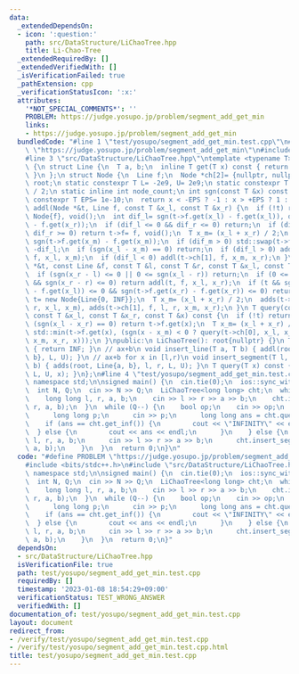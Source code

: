 ```yaml
---
data:
  _extendedDependsOn:
  - icon: ':question:'
    path: src/DataStructure/LiChaoTree.hpp
    title: Li-Chao-Tree
  _extendedRequiredBy: []
  _extendedVerifiedWith: []
  _isVerificationFailed: true
  _pathExtension: cpp
  _verificationStatusIcon: ':x:'
  attributes:
    '*NOT_SPECIAL_COMMENTS*': ''
    PROBLEM: https://judge.yosupo.jp/problem/segment_add_get_min
    links:
    - https://judge.yosupo.jp/problem/segment_add_get_min
  bundledCode: "#line 1 \"test/yosupo/segment_add_get_min.test.cpp\"\n#define PROBLEM\
    \ \"https://judge.yosupo.jp/problem/segment_add_get_min\"\n#include <bits/stdc++.h>\n\
    #line 3 \"src/DataStructure/LiChaoTree.hpp\"\ntemplate <typename T> class LiChaoTree\
    \ {\n struct Line {\n  T a, b;\n  inline T get(T x) const { return a * x + b;\
    \ }\n };\n struct Node {\n  Line f;\n  Node *ch[2]= {nullptr, nullptr};\n } *\
    \ root;\n static constexpr T L= -2e9, U= 2e9;\n static constexpr T INF= std::numeric_limits<T>::max()\
    \ / 2;\n static inline int node_count;\n int sgn(const T &x) const {\n  static\
    \ constexpr T EPS= 1e-10;\n  return x < -EPS ? -1 : x > +EPS ? 1 : 0;\n }\n void\
    \ addl(Node *&t, Line f, const T &x_l, const T &x_r) {\n  if (!t) return t= new\
    \ Node{f}, void();\n  int dif_l= sgn(t->f.get(x_l) - f.get(x_l)), dif_r= sgn(t->f.get(x_r)\
    \ - f.get(x_r));\n  if (dif_l <= 0 && dif_r <= 0) return;\n  if (dif_l >= 0 &&\
    \ dif_r >= 0) return t->f= f, void();\n  T x_m= (x_l + x_r) / 2;\n  int dif_m=\
    \ sgn(t->f.get(x_m) - f.get(x_m));\n  if (dif_m > 0) std::swap(t->f, f), dif_l=\
    \ -dif_l;\n  if (sgn(x_l - x_m) == 0) return;\n  if (dif_l > 0) addl(t->ch[0],\
    \ f, x_l, x_m);\n  if (dif_l < 0) addl(t->ch[1], f, x_m, x_r);\n }\n void adds(Node\
    \ *&t, const Line &f, const T &l, const T &r, const T &x_l, const T &x_r) {\n\
    \  if (sgn(x_r - l) <= 0 || 0 <= sgn(x_l - r)) return;\n  if (0 <= sgn(x_l - l)\
    \ && sgn(x_r - r) <= 0) return addl(t, f, x_l, x_r);\n  if (t && sgn(t->f.get(x_l)\
    \ - f.get(x_l)) <= 0 && sgn(t->f.get(x_r) - f.get(x_r)) <= 0) return;\n  if (!t)\
    \ t= new Node{Line{0, INF}};\n  T x_m= (x_l + x_r) / 2;\n  adds(t->ch[0], f, l,\
    \ r, x_l, x_m), adds(t->ch[1], f, l, r, x_m, x_r);\n }\n T query(const Node *t,\
    \ const T &x_l, const T &x_r, const T &x) const {\n  if (!t) return INF;\n  if\
    \ (sgn(x_l - x_r) == 0) return t->f.get(x);\n  T x_m= (x_l + x_r) / 2;\n  return\
    \ std::min(t->f.get(x), (sgn(x - x_m) < 0 ? query(t->ch[0], x_l, x_m, x) : query(t->ch[1],\
    \ x_m, x_r, x)));\n }\npublic:\n LiChaoTree(): root{nullptr} {}\n T get_inf()\
    \ { return INF; }\n // ax+b\n void insert_line(T a, T b) { addl(root, Line{a,\
    \ b}, L, U); }\n // ax+b for x in [l,r)\n void insert_segment(T l, T r, T a, T\
    \ b) { adds(root, Line{a, b}, l, r, L, U); }\n T query(T x) const { return query(root,\
    \ L, U, x); }\n};\n#line 4 \"test/yosupo/segment_add_get_min.test.cpp\"\nusing\
    \ namespace std;\n\nsigned main() {\n  cin.tie(0);\n  ios::sync_with_stdio(0);\n\
    \  int N, Q;\n  cin >> N >> Q;\n  LiChaoTree<long long> cht;\n  while (N--) {\n\
    \    long long l, r, a, b;\n    cin >> l >> r >> a >> b;\n    cht.insert_segment(l,\
    \ r, a, b);\n  }\n  while (Q--) {\n    bool op;\n    cin >> op;\n    if (op) {\n\
    \      long long p;\n      cin >> p;\n      long long ans = cht.query(p);\n  \
    \    if (ans == cht.get_inf()) {\n        cout << \"INFINITY\" << endl;\n    \
    \  } else {\n        cout << ans << endl;\n      }\n    } else {\n      long long\
    \ l, r, a, b;\n      cin >> l >> r >> a >> b;\n      cht.insert_segment(l, r,\
    \ a, b);\n    }\n  }\n  return 0;\n}\n"
  code: "#define PROBLEM \"https://judge.yosupo.jp/problem/segment_add_get_min\"\n\
    #include <bits/stdc++.h>\n#include \"src/DataStructure/LiChaoTree.hpp\"\nusing\
    \ namespace std;\n\nsigned main() {\n  cin.tie(0);\n  ios::sync_with_stdio(0);\n\
    \  int N, Q;\n  cin >> N >> Q;\n  LiChaoTree<long long> cht;\n  while (N--) {\n\
    \    long long l, r, a, b;\n    cin >> l >> r >> a >> b;\n    cht.insert_segment(l,\
    \ r, a, b);\n  }\n  while (Q--) {\n    bool op;\n    cin >> op;\n    if (op) {\n\
    \      long long p;\n      cin >> p;\n      long long ans = cht.query(p);\n  \
    \    if (ans == cht.get_inf()) {\n        cout << \"INFINITY\" << endl;\n    \
    \  } else {\n        cout << ans << endl;\n      }\n    } else {\n      long long\
    \ l, r, a, b;\n      cin >> l >> r >> a >> b;\n      cht.insert_segment(l, r,\
    \ a, b);\n    }\n  }\n  return 0;\n}"
  dependsOn:
  - src/DataStructure/LiChaoTree.hpp
  isVerificationFile: true
  path: test/yosupo/segment_add_get_min.test.cpp
  requiredBy: []
  timestamp: '2023-01-08 18:54:29+09:00'
  verificationStatus: TEST_WRONG_ANSWER
  verifiedWith: []
documentation_of: test/yosupo/segment_add_get_min.test.cpp
layout: document
redirect_from:
- /verify/test/yosupo/segment_add_get_min.test.cpp
- /verify/test/yosupo/segment_add_get_min.test.cpp.html
title: test/yosupo/segment_add_get_min.test.cpp
---
```

